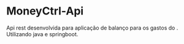 # MoneyCtrl-Api
Api rest desenvolvida para aplicação de balanço para os gastos do . Utilizando java e springboot.
